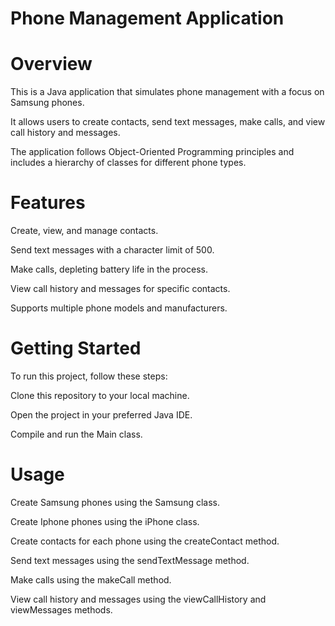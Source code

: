 # Phone Management Application

# Overview
This is a Java application that simulates phone management with a focus on Samsung phones.

It allows users to create contacts, send text messages, make calls, and view call history and messages. 

The application follows Object-Oriented Programming principles and includes a hierarchy of classes for different phone types.

# Features
Create, view, and manage contacts.

Send text messages with a character limit of 500.

Make calls, depleting battery life in the process.

View call history and messages for specific contacts.

Supports multiple phone models and manufacturers.

# Getting Started
To run this project, follow these steps:

Clone this repository to your local machine.

Open the project in your preferred Java IDE.

Compile and run the Main class.

# Usage

Create Samsung phones using the Samsung class.

Create Iphone phones using the iPhone class.

Create contacts for each phone using the createContact method.

Send text messages using the sendTextMessage method.

Make calls using the makeCall method.

View call history and messages using the viewCallHistory and viewMessages methods.
